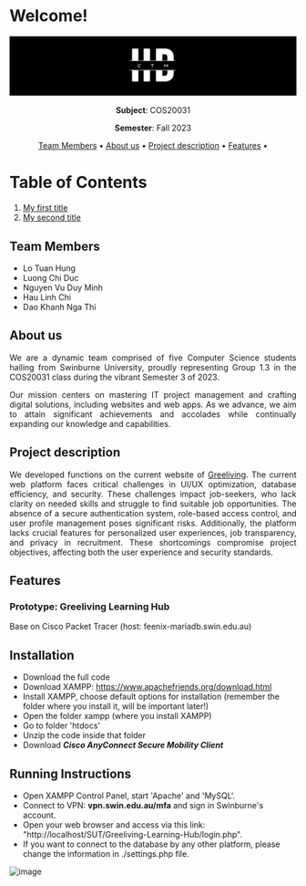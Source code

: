 # Welcome!

![image](images/LongLogo.png)

<p align="center"><strong>Subject</strong>: COS20031</p>

<p align="center"><strong>Semester</strong>: Fall 2023</p>

<p align="center">
  <a href="#team-members">Team Members</a> •
  <a href="#about-us">About us</a> •
  <a href="#project-description">Project description</a> •
  <a href="#features">Features</a> •
</p>

# Table of Contents

1. [My first title](#my-first-title)
2. [My second title](#my-second-title)

## Team Members

- Lo Tuan Hung
- Luong Chi Duc
- Nguyen Vu Duy Minh
- Hau Linh Chi
- Dao Khanh Nga Thi

## About us

<p align="justify">We are a dynamic team comprised of five Computer Science students hailing from Swinburne University, proudly representing Group 1.3 in the COS20031 class during the vibrant Semester 3 of 2023.</p>

<p align="justify">Our mission centers on mastering IT project management and crafting digital solutions, including websites and web apps. As we advance, we aim to attain significant achievements and accolades while continually expanding our knowledge and capabilities.</p>

## Project description

<p align="justify">We developed functions on the current website of <a href="https://greeliving.edu.vn/">Greeliving</a>. The current web platform faces critical challenges in UI/UX optimization, database efficiency, and security. These challenges impact job-seekers, who lack clarity on needed skills and struggle to find suitable job opportunities. The absence of a secure authentication system, role-based access control, and user profile management poses significant risks. Additionally, the platform lacks crucial features for personalized user experiences, job transparency, and privacy in recruitment. These shortcomings compromise project objectives, affecting both the user experience and security standards.</p>

## Features



### Prototype: Greeliving Learning Hub

Base on Cisco Packet Tracer (host: feenix-mariadb.swin.edu.au)

## Installation

- Download the full code
- Download XAMPP: https://www.apachefriends.org/download.html
- Install XAMPP, choose default options for installation (remember the folder where you install it, will be important later!)
- Open the folder xampp (where you install XAMPP)
- Go to folder 'htdocs'
- Unzip the code inside that folder
- Download ***Cisco AnyConnect Secure Mobility Client***


## Running Instructions
- Open XAMPP Control Panel, start 'Apache' and 'MySQL'.
- Connect to VPN: **vpn.swin.edu.au/mfa** and sign in Swinburne's account.
- Open your web browser and access via this link: "http://localhost/SUT/Greeliving-Learning-Hub/login.php".
- If you want to connect to the database by any other platform, please change the information in ./settings.php file.

![image](https://user-images.githubusercontent.com/114485224/209611403-fdc415c7-a877-42d1-b050-72b0bcbf7491.png)
